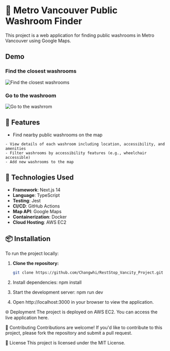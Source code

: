 # 🚽 Metro Vancouver Public Washroom Finder

This project is a web application for finding public washrooms in Metro Vancouver using Google Maps.

## Demo
### Find the closest washrooms 
![Find the closest washrooms](https://i.giphy.com/media/v1.Y2lkPTc5MGI3NjExODNnN2Fld2l0Ym1sczRia2M5ZGV1YmxjbGNhNzJzcDB4MnhhMWd5ZSZlcD12MV9pbnRlcm5hbF9naWZfYnlfaWQmY3Q9Zw/ve5kRe8usYdkh58v3P/giphy.gif)

### Go to the washroom
![Go to the washrrom](https://i.giphy.com/media/v1.Y2lkPTc5MGI3NjExOGViNTc1dXNmb25neDlsbHExc2ZpdXR6YnNsZDI3b3VhZzZ6YTQ0cSZlcD12MV9pbnRlcm5hbF9naWZfYnlfaWQmY3Q9Zw/dK9hwD2tqu6FxCx9lT/giphy.gif)


## 🌟 Features

- Find nearby public washrooms on the map
```
- View details of each washroom including location, accessibility, and amenities
- Filter washrooms by accessibility features (e.g., wheelchair accessible)
- Add new washrooms to the map
```

## 🚀 Technologies Used

- **Framework**: Next.js 14
- **Language**: TypeScript
- **Testing**: Jest
- **CI/CD**: GitHub Actions
- **Map API**: Google Maps
- **Containerization**: Docker
- **Cloud Hosting**: AWS EC2

## 📦 Installation

To run the project locally:

1. **Clone the repository:**

   ```bash
   git clone https://github.com/Changwhi/RestStop_Vancity_Project.git
   
2. Install dependencies:
   npm install

3. Start the development server:
    npm run dev

4. Open http://localhost:3000 in your browser to view the application.

🌐 Deployment
    The project is deployed on AWS EC2. You can access the live application here.

🤝 Contributing
    Contributions are welcome! If you'd like to contribute to this project, please fork the repository and submit a pull request.

📄 License
    This project is licensed under the MIT License.





